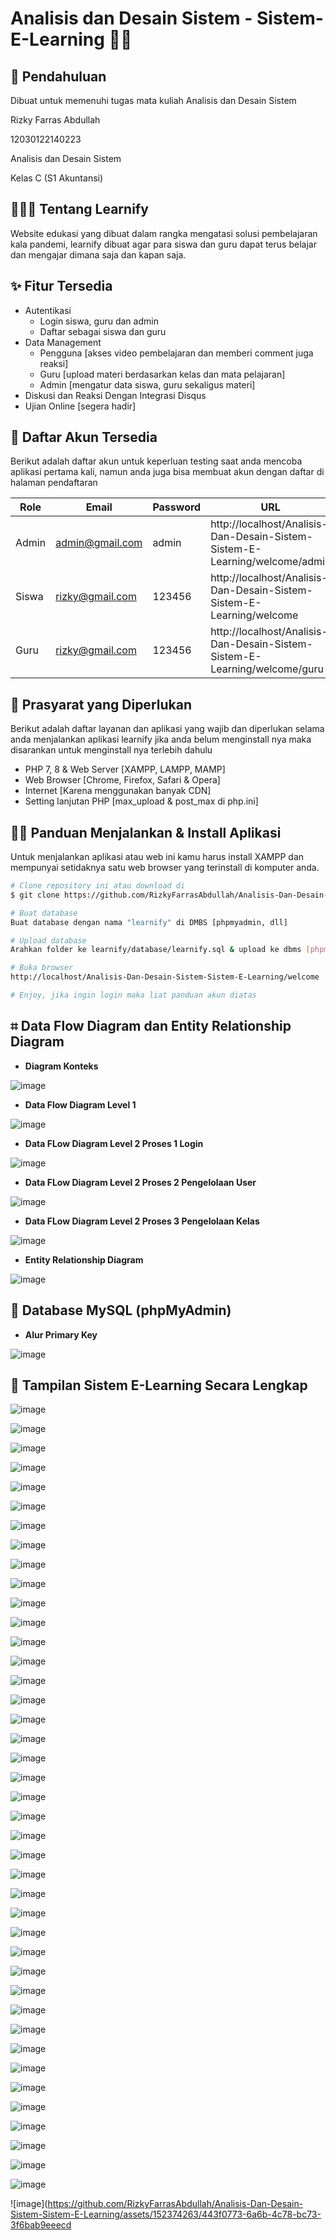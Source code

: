 # Analisis dan Desain Sistem - Sistem-E-Learning 👋🏻</h1>

## 📖 Pendahuluan
Dibuat untuk memenuhi tugas mata kuliah Analisis dan Desain Sistem

Rizky Farras Abdullah<br>

12030122140223<br>

Analisis dan Desain Sistem<br>

Kelas C (S1 Akuntansi)<br>

<p></p>

<h2 id="tentang">👨🏻‍🏫 Tentang Learnify</h2>

Website edukasi yang dibuat dalam rangka mengatasi solusi pembelajaran kala pandemi, learnify dibuat agar para siswa dan guru dapat terus belajar dan mengajar dimana saja dan kapan saja.

<p></p>

<h2 id="fitur">✨ Fitur Tersedia</h2>

- Autentikasi
  - Login siswa, guru dan admin
  - Daftar sebagai siswa dan guru
- Data Management
  - Pengguna [akses video pembelajaran dan memberi comment juga reaksi]
  - Guru [upload materi berdasarkan kelas dan mata pelajaran]
  - Admin [mengatur data siswa, guru sekaligus materi]
- Diskusi dan Reaksi Dengan Integrasi Disqus
- Ujian Online [segera hadir]

<p></p>

<h2 id="akun">🔑 Daftar Akun Tersedia</h2>

Berikut adalah daftar akun untuk keperluan testing saat anda mencoba aplikasi pertama kali, namun anda juga bisa membuat akun dengan daftar di halaman pendaftaran

| Role  | Email                  | Password | URL                                     																		|
| ----- | ---------------------- | -------- | ----------------------------------------------------------------------------|
| Admin | admin@gmail.com        | admin    | http://localhost/Analisis-Dan-Desain-Sistem-Sistem-E-Learning/welcome/admin |
| Siswa | rizky@gmail.com        | 123456   | http://localhost/Analisis-Dan-Desain-Sistem-Sistem-E-Learning/welcome   		|
| Guru  | rizky@gmail.com        | 123456   | http://localhost/Analisis-Dan-Desain-Sistem-Sistem-E-Learning/welcome/guru	|

<p></p>

<h2 id="syarat">💾 Prasyarat yang Diperlukan</h2>

Berikut adalah daftar layanan dan aplikasi yang wajib dan diperlukan selama anda menjalankan aplikasi learnify jika anda belum menginstall nya maka disarankan untuk menginstall nya terlebih dahulu

- PHP 7, 8 & Web Server [XAMPP, LAMPP, MAMP]
- Web Browser [Chrome, Firefox, Safari & Opera]
- Internet [Karena menggunakan banyak CDN]
- Setting lanjutan PHP [max_upload & post_max di php.ini]

<p></p>

<h2 id="download">🐱‍💻 Panduan Menjalankan & Install Aplikasi</h2>

Untuk menjalankan aplikasi atau web ini kamu harus install XAMPP dan mempunyai setidaknya satu web browser yang terinstall di komputer anda.

```bash
# Clone repository ini atau download di
$ git clone https://github.com/RizkyFarrasAbdullah/Analisis-Dan-Desain-Sistem-Sistem-E-Learning.git

# Buat database
Buat database dengan nama "learnify" di DMBS [phpmyadmin, dll]

# Upload database
Arahkan folder ke learnify/database/learnify.sql & upload ke dbms [phpmyadmin]

# Buka browser
http://localhost/Analisis-Dan-Desain-Sistem-Sistem-E-Learning/welcome 

# Enjoy, jika ingin login maka liat panduan akun diatas
```

<p></p>

## ⌗ Data Flow Diagram dan Entity Relationship Diagram

* **Diagram Konteks**<br>

![image](https://github.com/RizkyFarrasAbdullah/Analisis-Dan-Desain-Sistem-Sistem-E-Learning/assets/152374263/de96109e-d7a9-4bb7-8104-b3a54fe671b1)



* **Data Flow Diagram Level 1**<br>

![image](https://github.com/RizkyFarrasAbdullah/Analisis-Dan-Desain-Sistem-Sistem-E-Learning/assets/152374263/b969beee-28b7-43b3-a171-ca63ad8f62bf)



* **Data FLow Diagram Level 2 Proses 1 Login**<br>

![image](https://github.com/RizkyFarrasAbdullah/Analisis-Dan-Desain-Sistem-Sistem-E-Learning/assets/152374263/f2b63c8f-3c6c-44d7-9223-cf2809b91fe2)



* **Data FLow Diagram Level 2 Proses 2 Pengelolaan User**<br>

![image](https://github.com/RizkyFarrasAbdullah/Analisis-Dan-Desain-Sistem-Sistem-E-Learning/assets/152374263/e5c3b991-a4fe-4676-85ac-d4e0469cb7df)



* **Data FLow Diagram Level 2 Proses 3 Pengelolaan Kelas**<br>

![image](https://github.com/RizkyFarrasAbdullah/Analisis-Dan-Desain-Sistem-Sistem-E-Learning/assets/152374263/a5bcf8d5-1cc9-454a-9da5-8fb0a11c69f4)


* **Entity Relationship Diagram**<br>

![image](https://github.com/RizkyFarrasAbdullah/Analisis-Dan-Desain-Sistem-Sistem-E-Learning/assets/152374263/e59972e3-38de-4701-a158-b60a3e52868e)


## 💾 Database MySQL (phpMyAdmin)

* **Alur Primary Key**<br>

![image](https://github.com/RizkyFarrasAbdullah/Analisis-Dan-Desain-Sistem-Sistem-E-Learning/assets/152374263/e55dfa5c-4df8-47a2-91dc-ac0fc06c6dc8)

## 🔎 Tampilan Sistem E-Learning Secara Lengkap

![image](https://github.com/RizkyFarrasAbdullah/Analisis-Dan-Desain-Sistem-Sistem-E-Learning/assets/152374263/58a09dda-9c35-4cd4-bacd-26da2c786606)


![image](https://github.com/RizkyFarrasAbdullah/Analisis-Dan-Desain-Sistem-Sistem-E-Learning/assets/152374263/a4b31b48-3843-4bc0-973c-48f643b5a28d)


![image](https://github.com/RizkyFarrasAbdullah/Analisis-Dan-Desain-Sistem-Sistem-E-Learning/assets/152374263/f09efe02-b75f-4640-b608-ae9b77c1f923)


![image](https://github.com/RizkyFarrasAbdullah/Analisis-Dan-Desain-Sistem-Sistem-E-Learning/assets/152374263/5e32cd53-a3d7-4c01-9a48-5cbc651dc1b9)


![image](https://github.com/RizkyFarrasAbdullah/Analisis-Dan-Desain-Sistem-Sistem-E-Learning/assets/152374263/876c053a-a619-48fd-9260-128f397ae0ef)


![image](https://github.com/RizkyFarrasAbdullah/Analisis-Dan-Desain-Sistem-Sistem-E-Learning/assets/152374263/227536bf-a67b-4c73-b90b-a9a802d9ea39)


![image](https://github.com/RizkyFarrasAbdullah/Analisis-Dan-Desain-Sistem-Sistem-E-Learning/assets/152374263/d1559512-1f09-4018-99a6-30dd11e39b43)


![image](https://github.com/RizkyFarrasAbdullah/Analisis-Dan-Desain-Sistem-Sistem-E-Learning/assets/152374263/227b8ba9-9768-409f-8602-249ddd798982)


![image](https://github.com/RizkyFarrasAbdullah/Analisis-Dan-Desain-Sistem-Sistem-E-Learning/assets/152374263/da8dd622-dc1d-4849-a070-96d7145cb3a5)


![image](https://github.com/RizkyFarrasAbdullah/Analisis-Dan-Desain-Sistem-Sistem-E-Learning/assets/152374263/bee8d169-bd13-4791-baf9-4394db0d43b8)


![image](https://github.com/RizkyFarrasAbdullah/Analisis-Dan-Desain-Sistem-Sistem-E-Learning/assets/152374263/47a2d94b-bfb6-4c9b-84dd-c50736d915c1)


![image](https://github.com/RizkyFarrasAbdullah/Analisis-Dan-Desain-Sistem-Sistem-E-Learning/assets/152374263/b40a9243-d432-4a14-89cc-522077a87235)


![image](https://github.com/RizkyFarrasAbdullah/Analisis-Dan-Desain-Sistem-Sistem-E-Learning/assets/152374263/d54082fb-8c08-40ae-918e-e51ed0d33643)


![image](https://github.com/RizkyFarrasAbdullah/Analisis-Dan-Desain-Sistem-Sistem-E-Learning/assets/152374263/93defe2d-e098-4451-a8b9-0c4a7fd17cef)


![image](https://github.com/RizkyFarrasAbdullah/Analisis-Dan-Desain-Sistem-Sistem-E-Learning/assets/152374263/d5299d4a-f337-4502-92b9-43e52fd94d6a)


![image](https://github.com/RizkyFarrasAbdullah/Analisis-Dan-Desain-Sistem-Sistem-E-Learning/assets/152374263/dbd954a4-88d3-479f-8877-8f744af8759d)


![image](https://github.com/RizkyFarrasAbdullah/Analisis-Dan-Desain-Sistem-Sistem-E-Learning/assets/152374263/c3593754-52d0-4fc8-9757-90444010035c)


![image](https://github.com/RizkyFarrasAbdullah/Analisis-Dan-Desain-Sistem-Sistem-E-Learning/assets/152374263/f083b1df-f877-4bc8-902e-2ac25f8fbeb3)


![image](https://github.com/RizkyFarrasAbdullah/Analisis-Dan-Desain-Sistem-Sistem-E-Learning/assets/152374263/3e9f99c1-251b-4ff0-b9a9-591e0d3cf64e)


![image](https://github.com/RizkyFarrasAbdullah/Analisis-Dan-Desain-Sistem-Sistem-E-Learning/assets/152374263/c93ac4b5-da15-4153-abce-9ece7d7462ab)


![image](https://github.com/RizkyFarrasAbdullah/Analisis-Dan-Desain-Sistem-Sistem-E-Learning/assets/152374263/d072b6a4-caa7-4e69-b83b-a331fadd5b90)


![image](https://github.com/RizkyFarrasAbdullah/Analisis-Dan-Desain-Sistem-Sistem-E-Learning/assets/152374263/ce9aee79-36c3-4505-920b-cd51578fd50c)


![image](https://github.com/RizkyFarrasAbdullah/Analisis-Dan-Desain-Sistem-Sistem-E-Learning/assets/152374263/23845e22-6900-478f-9298-a9e642463d89)


![image](https://github.com/RizkyFarrasAbdullah/Analisis-Dan-Desain-Sistem-Sistem-E-Learning/assets/152374263/c3ca1998-168a-4781-8ad1-285b7121abbd)


![image](https://github.com/RizkyFarrasAbdullah/Analisis-Dan-Desain-Sistem-Sistem-E-Learning/assets/152374263/4c75ac73-9249-47f9-9fc5-b8bca06e7a0b)


![image](https://github.com/RizkyFarrasAbdullah/Analisis-Dan-Desain-Sistem-Sistem-E-Learning/assets/152374263/22abd8cd-96bf-454e-b0ff-b6b4d926f87b)


![image](https://github.com/RizkyFarrasAbdullah/Analisis-Dan-Desain-Sistem-Sistem-E-Learning/assets/152374263/131e81ac-e765-4670-86eb-738e86fb7509)


![image](https://github.com/RizkyFarrasAbdullah/Analisis-Dan-Desain-Sistem-Sistem-E-Learning/assets/152374263/7b021384-8a65-42d4-ad13-ce842a4517a5)


![image](https://github.com/RizkyFarrasAbdullah/Analisis-Dan-Desain-Sistem-Sistem-E-Learning/assets/152374263/113993c1-4770-478b-83bc-acb552bb8a37)


![image](https://github.com/RizkyFarrasAbdullah/Analisis-Dan-Desain-Sistem-Sistem-E-Learning/assets/152374263/a3fb5a72-2365-4e37-94be-6ed3f5b5e95b)


![image](https://github.com/RizkyFarrasAbdullah/Analisis-Dan-Desain-Sistem-Sistem-E-Learning/assets/152374263/ea72e1cb-b07b-400e-98ae-216a56c984e9)


![image](https://github.com/RizkyFarrasAbdullah/Analisis-Dan-Desain-Sistem-Sistem-E-Learning/assets/152374263/98f8a9b6-a0f7-40ba-b095-c5e20b720843)


![image](https://github.com/RizkyFarrasAbdullah/Analisis-Dan-Desain-Sistem-Sistem-E-Learning/assets/152374263/90174940-07e3-41f1-9eb9-8843852b26ac)


![image](https://github.com/RizkyFarrasAbdullah/Analisis-Dan-Desain-Sistem-Sistem-E-Learning/assets/152374263/53a05ca8-ad1c-416d-bedb-ad235cd116ab)


![image](https://github.com/RizkyFarrasAbdullah/Analisis-Dan-Desain-Sistem-Sistem-E-Learning/assets/152374263/ece76343-adbb-4ccf-a2f0-a388385d0f32)


![image](https://github.com/RizkyFarrasAbdullah/Analisis-Dan-Desain-Sistem-Sistem-E-Learning/assets/152374263/bcdc944a-7925-479f-b416-d70bcc55dd8d)


![image](https://github.com/RizkyFarrasAbdullah/Analisis-Dan-Desain-Sistem-Sistem-E-Learning/assets/152374263/a65e0365-39b2-4f94-abec-5a13a265cf65)


![image](https://github.com/RizkyFarrasAbdullah/Analisis-Dan-Desain-Sistem-Sistem-E-Learning/assets/152374263/625f822b-99c1-4d26-b0f1-6e14ed844c91)


![image](https://github.com/RizkyFarrasAbdullah/Analisis-Dan-Desain-Sistem-Sistem-E-Learning/assets/152374263/19c31a6b-335e-4f61-8a35-44f5ca3f3498)


![image](https://github.com/RizkyFarrasAbdullah/Analisis-Dan-Desain-Sistem-Sistem-E-Learning/assets/152374263/bbf66031-20e3-480a-89f8-4666defe9849)


![image](https://github.com/RizkyFarrasAbdullah/Analisis-Dan-Desain-Sistem-Sistem-E-Learning/assets/152374263/7274b5c3-2216-4352-a4cd-478bdea37415)


![image](https://github.com/RizkyFarrasAbdullah/Analisis-Dan-Desain-Sistem-Sistem-E-Learning/assets/152374263/443f0773-6a6b-4c78-bc73-3f6bab9eeecd


